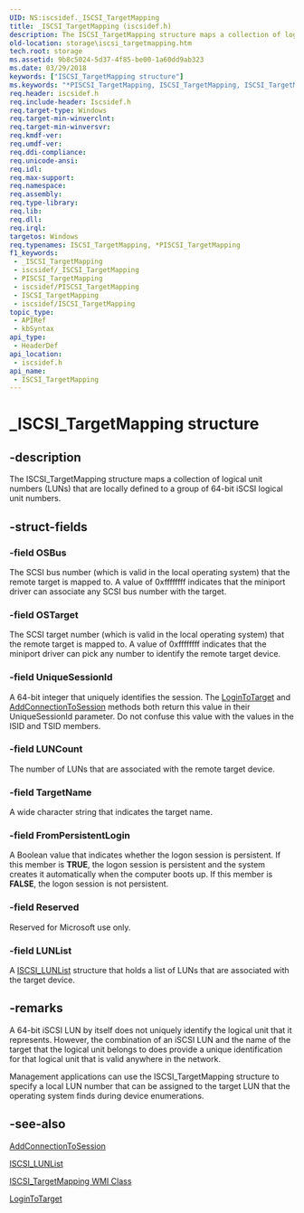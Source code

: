 ```yaml
---
UID: NS:iscsidef._ISCSI_TargetMapping
title: _ISCSI_TargetMapping (iscsidef.h)
description: The ISCSI_TargetMapping structure maps a collection of logical unit numbers (LUNs) that are locally defined to a group of 64-bit iSCSI logical unit numbers.
old-location: storage\iscsi_targetmapping.htm
tech.root: storage
ms.assetid: 9b8c5024-5d37-4f85-be00-1a60dd9ab323
ms.date: 03/29/2018
keywords: ["ISCSI_TargetMapping structure"]
ms.keywords: "*PISCSI_TargetMapping, ISCSI_TargetMapping, ISCSI_TargetMapping structure [Storage Devices], PISCSI_TargetMapping, PISCSI_TargetMapping structure pointer [Storage Devices], _ISCSI_TargetMapping, iscsidef/ISCSI_TargetMapping, iscsidef/PISCSI_TargetMapping, storage.iscsi_targetmapping, structs-iSCSI_5512347c-9b89-4d14-9c84-4e7b9191dbfa.xml"
req.header: iscsidef.h
req.include-header: Iscsidef.h
req.target-type: Windows
req.target-min-winverclnt: 
req.target-min-winversvr: 
req.kmdf-ver: 
req.umdf-ver: 
req.ddi-compliance: 
req.unicode-ansi: 
req.idl: 
req.max-support: 
req.namespace: 
req.assembly: 
req.type-library: 
req.lib: 
req.dll: 
req.irql: 
targetos: Windows
req.typenames: ISCSI_TargetMapping, *PISCSI_TargetMapping
f1_keywords:
 - _ISCSI_TargetMapping
 - iscsidef/_ISCSI_TargetMapping
 - PISCSI_TargetMapping
 - iscsidef/PISCSI_TargetMapping
 - ISCSI_TargetMapping
 - iscsidef/ISCSI_TargetMapping
topic_type:
 - APIRef
 - kbSyntax
api_type:
 - HeaderDef
api_location:
 - iscsidef.h
api_name:
 - ISCSI_TargetMapping
---
```


# _ISCSI_TargetMapping structure


## -description

The ISCSI_TargetMapping structure maps a collection of logical unit numbers (LUNs) that are locally defined to a group of 64-bit iSCSI logical unit numbers.

## -struct-fields

### -field OSBus

The SCSI bus number (which is valid in the local operating system) that the remote target is mapped to. A value of 0xffffffff indicates that the miniport driver can associate any SCSI bus number with the target.

### -field OSTarget

The SCSI target number (which is valid in the local operating system) that the remote target is mapped to. A value of 0xffffffff indicates that the miniport driver can pick any number to identify the remote target device.

### -field UniqueSessionId

A 64-bit integer that uniquely identifies the session. The <a href="https://docs.microsoft.com/windows-hardware/drivers/storage/logintotarget">LoginToTarget</a> and <a href="https://docs.microsoft.com/windows-hardware/drivers/storage/addconnectiontosession">AddConnectionToSession</a> methods both return this value in their UniqueSessionId parameter. Do not confuse this value with the values in the ISID and TSID members.

### -field LUNCount

The number of LUNs that are associated with the remote target device.

### -field TargetName

A wide character string that indicates the target name.

### -field FromPersistentLogin

A Boolean value that indicates whether the logon session is persistent. If this member is <b>TRUE</b>, the logon session is persistent and the system creates it automatically when the computer boots up. If this member is <b>FALSE</b>, the logon session is not persistent.

### -field Reserved

Reserved for Microsoft use only.

### -field LUNList

A <a href="https://docs.microsoft.com/windows-hardware/drivers/ddi/iscsidef/ns-iscsidef-_iscsi_lunlist">ISCSI_LUNList</a> structure that holds a list of LUNs that are associated with the target device.

## -remarks

A 64-bit iSCSI LUN by itself does not uniquely identify the logical unit that it represents. However, the combination of an iSCSI LUN and the name of the target that the logical unit belongs to does provide a unique identification for that logical unit that is valid anywhere in the network. 

Management applications can use the ISCSI_TargetMapping structure to specify a local LUN number that can be assigned to the target LUN that the operating system finds during device enumerations.

## -see-also

<a href="https://docs.microsoft.com/windows-hardware/drivers/storage/addconnectiontosession">AddConnectionToSession</a>



<a href="https://docs.microsoft.com/windows-hardware/drivers/ddi/iscsidef/ns-iscsidef-_iscsi_lunlist">ISCSI_LUNList</a>



<a href="https://docs.microsoft.com/windows-hardware/drivers/storage/iscsi-targetmapping-wmi-class">ISCSI_TargetMapping WMI Class</a>



<a href="https://docs.microsoft.com/windows-hardware/drivers/storage/logintotarget">LoginToTarget</a>

